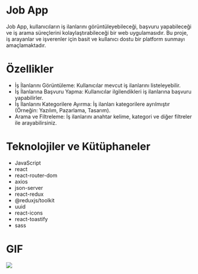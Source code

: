 # Job App

Job App, kullanıcıların iş ilanlarını görüntüleyebileceği, başvuru yapabileceği ve iş arama süreçlerini kolaylaştırabileceği bir web uygulamasıdır. Bu proje, iş arayanlar ve işverenler için basit ve kullanıcı dostu bir platform sunmayı amaçlamaktadır.

# Özellikler

- İş İlanlarını Görüntüleme: Kullanıcılar mevcut iş ilanlarını listeleyebilir.
- İş İlanlarına Başvuru Yapma: Kullanıcılar ilgilendikleri iş ilanlarına başvuru yapabilirler.
- İş İlanlarını Kategorilere Ayırma: İş ilanları kategorilere ayrılmıştır (Örneğin: Yazılım, Pazarlama, Tasarım).
- Arama ve Filtreleme: İş ilanlarını anahtar kelime, kategori ve diğer filtreler ile arayabilirsiniz.

# Teknolojiler ve Kütüphaneler

- JavaScript
- react
- react-router-dom
- axios
- json-server
- react-redux
- @reduxjs/toolkit
- uuid
- react-icons
- react-toastify
- sass

# GIF

![](images/job-app.gif)

